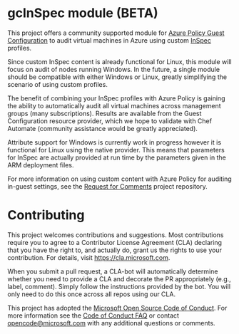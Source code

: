 
# gcInSpec module (BETA)

This project offers a community supported module for
[Azure Policy Guest Configuration](https://aka.ms/gcpol)
to audit virtual machines in Azure using custom
[InSpec](https://inspec.io)
profiles.

Since custom InSpec content is already functional for Linux,
this module will focus on audit of nodes running Windows.
In the future, a single module should be compatible with either Windows or Linux,
greatly simplifying the scenario of using custom profiles.

The benefit of combining your InSpec profiles with Azure Policy
is gaining the ability to automatically audit all virtual machines
across management groups (many subscriptions).
Results are available from the Guest Configuration resource provider,
which we hope to validate with Chef Automate
(community assistance would be greatly appreciated).

Attribute support for Windows is currently work in progress
however it is functional for Linux using the native provider.
This means that parameters for InSpec are
actually provided at run time by the parameters
given in the ARM deployment files.

For more information on using custom content
with Azure Policy for auditing in-guest settings,
see the
[Request for Comments](https://github.com/microsoft/rfc_customguestconfig)
project repository.

# Contributing

This project welcomes contributions and suggestions.  Most contributions require you to agree to a
Contributor License Agreement (CLA) declaring that you have the right to, and actually do, grant us
the rights to use your contribution. For details, visit https://cla.microsoft.com.

When you submit a pull request, a CLA-bot will automatically determine whether you need to provide
a CLA and decorate the PR appropriately (e.g., label, comment). Simply follow the instructions
provided by the bot. You will only need to do this once across all repos using our CLA.

This project has adopted the [Microsoft Open Source Code of Conduct](https://opensource.microsoft.com/codeofconduct/).
For more information see the [Code of Conduct FAQ](https://opensource.microsoft.com/codeofconduct/faq/) or
contact [opencode@microsoft.com](mailto:opencode@microsoft.com) with any additional questions or comments.
